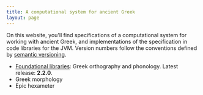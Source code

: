 ```yaml
---
title: A computational system for ancient Greek
layout: page
---
```


On this website, you'll find specifications of a computational system for working with ancient Greek, and implementations of the specification in code libraries for the JVM.  Version numbers follow the conventions defined by [semantic versioning](http://semver.org/).


- [Foundational libraries](basics): Greek orthography and phonology.  Latest release: **2.2.0**.
- Greek morphology
- Epic hexameter
